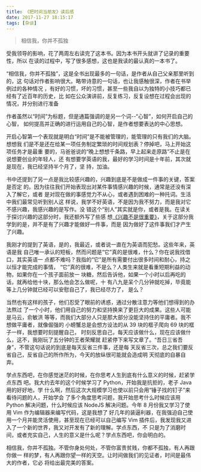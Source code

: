 ```yaml
---
title: 《把时间当朋友》读后感
date: 2017-11-27 18:15:17
tags: [杂谈]
---
```


> 相信我，你并不孤独

<!-- more -->

受我领导的影响，花了两周左右读完了这本书。因为本书开头就讲了记录的重要性，所以
在读的过程中，写了很多感想，这也是我读的最认真的一本书了。

“相信我，你并不孤独”，这是全书出现最多的一句话，是作者从自己父亲那里听到的，这
句话对作者影响很大。略带诗意的一句话，也让我感触很深，作者在书举例过的各种情况
，有好的习惯，坏的习惯，甚至一些我自以为独特的小技巧都已经有了近百年的历史，比
如在公众演讲前，反复练习，反复设想在过程会出现的情况，并分别进行准备

作者虽然以“时间”为标题，但是通篇强调的是另一个词--“心智”，如何开启自己的心智，
如何提高并正确的进行运用自己的心智，是作者想要表达的中心思想。

开启心智第一个表现就是明白“时间”是不能被管理的，能管理的只有我们的大脑。想想我
们是不是还在给某一项任务制定繁琐的时间规划表？停掉吧，马上开始这项任务才是最重
要的，马爸爸说的“晚上想想千条路，早上起来走原路”不止是在说想要创业的年轻人，还
有想要学英语的我，最好的学习时间是十年前，其次就是现在，我已经坚持半个月了，坚
持，加油。

书中还提到了另一点是我比较感兴趣的，兴趣到底是不是做成一件事的关键，答案是否定
的。因为往往我们开始表现出对某件事情感兴趣的时候，通常是还没有深入了解它，或者
是对现在做的事感觉力不从心，或者遇到困难的一种托词。生活中我们最常见听到别人这
样说，我学不好英语，不是因为我不努力，而是我对它不感兴趣，我感兴趣的是写作。没
错这个“别人”其实就是你，或者是我。在读关于探讨兴趣的这部分时，我还额外写了些感
想[《兴趣不是很重要》](/2017/11/22/interest-not-important/)，关于这部分我学到的是，并不是有了兴趣才能做好一件事，而是
因为做好了这件事我们才产生了兴趣。

我刚才的提到了英语，是的，我最近，或者说一直在为英语而犯愁。这些年来，英语是我
自己唯一承认的短板，然而问题是“它”真的是很难，什么？你在说我找借口，其实英语一
点都不难吗？我指的“它”是所有需要付出很多时间和耐心，持之以恒才能完成的事情，
“它”真的很难，不是么？人类生来就是看重短期利益的动物，如果你在一个孩子面前放一
块糖，然后告诉他，如果一个小时以后再吃的话，就再给他十块，那么他会怎么做呢，十
有八九是呆个几分钟就吃掉，毕竟能等上几分钟就已经可以安慰自己了，我已经尽力了，
是么？

当然也有这样的孩子，他们忍受了眼前的诱惑，通过分散注意力等他们想得到的办法熬过
了一个小时，他们用自己的努力和坚持换来了更巨大的成果。这些人可能是马云，俞敏洪
等等，而我们大部分人只是那大部分没能坚持住的平庸者。我不想做平庸者，就像倔强的
小螃蟹总是会想方设法的从 39 块的框子爬向 69 块的框子一样，我想要时刻提醒自己，
时刻反思自己，每天应该做什么，现在应该做什么，这不，我刚玩了五分钟的王者荣耀就
赶紧停下来写文章了。“吾日三省吾身”，不管这句话说的到底是每天反省三件事，还是每
天反省三次，总之我们要反省自己，反省自己的所作所为，今天的放纵很可能就会造成明
天彻底的自暴自弃。

学点东西吧，在你感觉迷茫的时候，在你思考人生到底有什么意义的时候，赶紧学点东西
吧。我大约去年的这个时候学习了 Python，开始我是抗拒的，老子 Java 用的好好地，学
什么啊，然后这次大规模学习也使以前只会用“锤子找的钉子”来看待问题的人，开始学会
了多个角度思考问题，我开始思考什么时候应该用 Python 解决问题，什么时候应该
NodeJS 解决问题。今年 8 月份我又学习了使用 Vim 作为编辑器来编写代码，这是我想了
好几年的装逼利器，在我强迫自己使用一个月并能灵活使用，甚至现在已经可以自己编写
Vim 插件后，我发现我又进入了一个新的世界，我又对开发有了新的理解。学点东西，不
只是为了消磨时间，或者充实自己，人生的意义是什么呢？学点东西吧，你会明白的。

相信我，你并不孤独。不管你身处何处，不管你富贵贫贱，你都不孤独，有人再跟你做一
样的梦，有人再跟你望一样的天空。让时间做我们的见证者，时间是最伟大的作者，它必
将给出最完美的答案。





